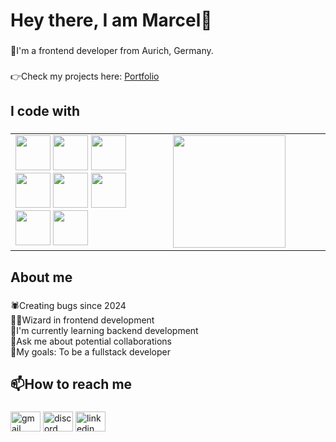 <h1 align="left">Hey there, I am Marcel👋</h1>

###

<p align="left">📌I'm a frontend developer from Aurich, Germany.</p>

###

<p align="left">👉Check my projects here: <a href="https://marcelgoehn.de">Portfolio</a></p>

###

<h2 align="left">I code with</h2>

###

<table>
  <tr>
    <td valign="top" width="50%">
      <!-- Skills-Icons -->
      <div>
        <img src="https://cdn.jsdelivr.net/gh/devicons/devicon/icons/html5/html5-original.svg" height="56" />
        <img src="https://cdn.jsdelivr.net/gh/devicons/devicon/icons/css3/css3-original.svg" height="56" />
        <img src="https://cdn.jsdelivr.net/gh/devicons/devicon/icons/bootstrap/bootstrap-original.svg" height="56" />
        <img src="https://cdn.jsdelivr.net/gh/devicons/devicon/icons/tailwindcss/tailwindcss-original-wordmark.svg" height="56" />
        <img src="https://cdn.jsdelivr.net/gh/devicons/devicon/icons/javascript/javascript-original.svg" height="56" />
        <img src="https://cdn.jsdelivr.net/gh/devicons/devicon/icons/typescript/typescript-original.svg" height="56" />
        <img src="https://cdn.jsdelivr.net/gh/devicons/devicon/icons/angularjs/angularjs-original.svg" height="56" />
        <img src="https://cdn.jsdelivr.net/gh/devicons/devicon/icons/firebase/firebase-plain.svg" height="56" />
      </div>
    </td>
    <td valign="top" width="50%">
      <!-- Stats -->
      <img src="https://github-readme-stats.vercel.app/api/top-langs?username=Marcel-Goehn&layout=compact&langs_count=5&theme=dracula&hide_border=false" height="180" />
    </td>
  </tr>
</table>

###

<h2 align="left">About me</h2>

###

<p align="left">🕷️Creating bugs since 2024<br>🧙‍♂️Wizard in frontend development<br>🔭I'm currently learning backend development<br>💬Ask me about potential collaborations<br>🎯My goals: To be a fullstack developer</p>

###

<h2 align="left">📫How to reach me</h2>

###

<div align="left">
  <a href="mailto:marcelgoehn@googlemail.com"><img src="https://raw.githubusercontent.com/maurodesouza/profile-readme-generator/master/src/assets/icons/social/gmail/default.svg" width="48" height="32" alt="gmail logo"/></a>
<a href="https://discord.com/users/659744178179407873"><img src="https://raw.githubusercontent.com/maurodesouza/profile-readme-generator/master/src/assets/icons/social/discord/default.svg" width="48" height="32" alt="discord logo"/></a>
<a href="https://www.linkedin.com/in/marcel-g%C3%B6hn-11b050353/"><img src="https://raw.githubusercontent.com/maurodesouza/profile-readme-generator/master/src/assets/icons/social/linkedin/default.svg" width="48" height="32" alt="linkedin logo"/></a>
</div>

###
